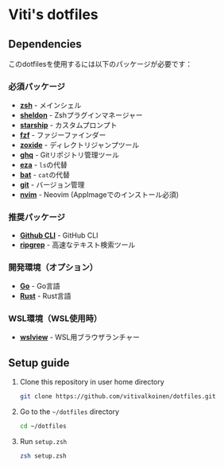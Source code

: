 # Viti's dotfiles

## Dependencies

このdotfilesを使用するには以下のパッケージが必要です：

### 必須パッケージ

- **[zsh](https://www.zsh.org/)** - メインシェル
- **[sheldon](https://github.com/rossmacarthur/sheldon)** - Zshプラグインマネージャー
- **[starship](https://starship.rs/)** - カスタムプロンプト
- **[fzf](https://github.com/junegunn/fzf)** - ファジーファインダー
- **[zoxide](https://github.com/ajeetdsouza/zoxide)** - ディレクトリジャンプツール
- **[ghq](https://github.com/x-motemen/ghq)** - Gitリポジトリ管理ツール
- **[eza](https://github.com/eza-community/eza)** - `ls`の代替
- **[bat](https://github.com/sharkdp/bat)** - `cat`の代替
- **[git](https://git-scm.com/)** - バージョン管理
- **[nvim](https://neovim.io/)** - Neovim (AppImageでのインストール必須)

### 推奨パッケージ

- **[Github CLI](https://cli.github.com/)** - GitHub CLI
- **[ripgrep](https://github.com/BurntSushi/ripgrep)** - 高速なテキスト検索ツール

### 開発環境（オプション）

- **[Go](https://golang.org/)** - Go言語
- **[Rust](https://www.rust-lang.org/)** - Rust言語

### WSL環境（WSL使用時）

- **[wslview](https://github.com/wslutilities/wslu)** - WSL用ブラウザランチャー

## Setup guide

1. Clone this repository in user home directory

    ```sh
    git clone https://github.com/vitivalkoinen/dotfiles.git
    ```

1. Go to the `~/dotfiles` directory

    ```sh
    cd ~/dotfiles
    ```

1. Run `setup.zsh`

    ```sh
    zsh setup.zsh
    ```

